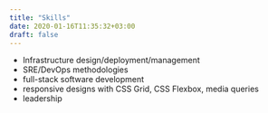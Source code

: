 ```yaml
---
title: "Skills"
date: 2020-01-16T11:35:32+03:00
draft: false
---
```


- Infrastructure design/deployment/management
- SRE/DevOps methodologies
- full-stack software development
- responsive designs with CSS Grid, CSS Flexbox, media queries
- leadership
